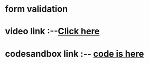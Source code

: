 # form validation
# video link :--<a href="https://drive.google.com/file/d/1t7ktQUmhsOtlMKpWh3AmJ5iGr_84hMs5/view?usp=sharing">Click here</a>
# codesandbox link :-- <a href="https://codesandbox.io/p/devbox/form-validation-formik-yup-8428vd">code is here</a>
